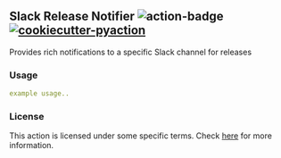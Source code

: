 ## Slack Release Notifier <img alt="action-badge" src="https://img.shields.io/badge/Slack Release Notifier-white?logo=github-actions&label=GitHub%20Action&labelColor=white&color=0064D7"> <a href="https://github.com/lnxpy/cookiecutter-pyaction"><img alt="cookiecutter-pyaction" src="https://img.shields.io/badge/cookiecutter--pyaction-white?logo=cookiecutter&label=Made%20with&labelColor=white&color=0064D7"></a>

Provides rich notifications to a specific Slack channel for releases

### Usage
```yml
example usage..
```

### License
This action is licensed under some specific terms. Check [here](LICENSE) for more information.
